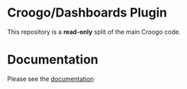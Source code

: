 # Croogo/Dashboards Plugin

This repository is a **read-only** split of the main Croogo code.

# Documentation

Please see the [documentation](http://docs.croogo.org/3.0)
